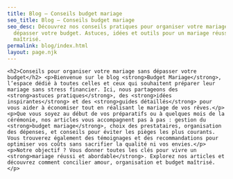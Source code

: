 ```yaml
---
title: Blog – Conseils budget mariage
seo_title: Blog – Conseils budget mariage
seo_desc: Découvrez nos conseils pratiques pour organiser votre mariage sans
  dépasser votre budget. Astuces, idées et outils pour un mariage réussi et
  maîtrisé.
permalink: blog/index.html
layout: page.njk
---
```

`<h2>Conseils pour organiser votre mariage sans dépasser votre budget</h2> <p>Bienvenue sur le blog <strong>Budget Mariage</strong>, l’espace dédié à toutes celles et ceux qui souhaitent préparer leur mariage sans stress financier. Ici, nous partageons des <strong>astuces pratiques</strong>, des <strong>idées inspirantes</strong> et des <strong>guides détaillés</strong> pour vous aider à économiser tout en réalisant le mariage de vos rêves.</p> <p>Que vous soyez au début de vos préparatifs ou à quelques mois de la cérémonie, nos articles vous accompagnent pas à pas : gestion du <strong>budget mariage</strong>, choix des prestataires, organisation des dépenses, et conseils pour éviter les pièges les plus courants. Vous trouverez également des témoignages et des recommandations pour optimiser vos coûts sans sacrifier la qualité ni vos envies.</p> <p>Notre objectif ? Vous donner toutes les clés pour vivre un <strong>mariage réussi et abordable</strong>. Explorez nos articles et découvrez comment concilier amour, organisation et budget maîtrisé.</p>`